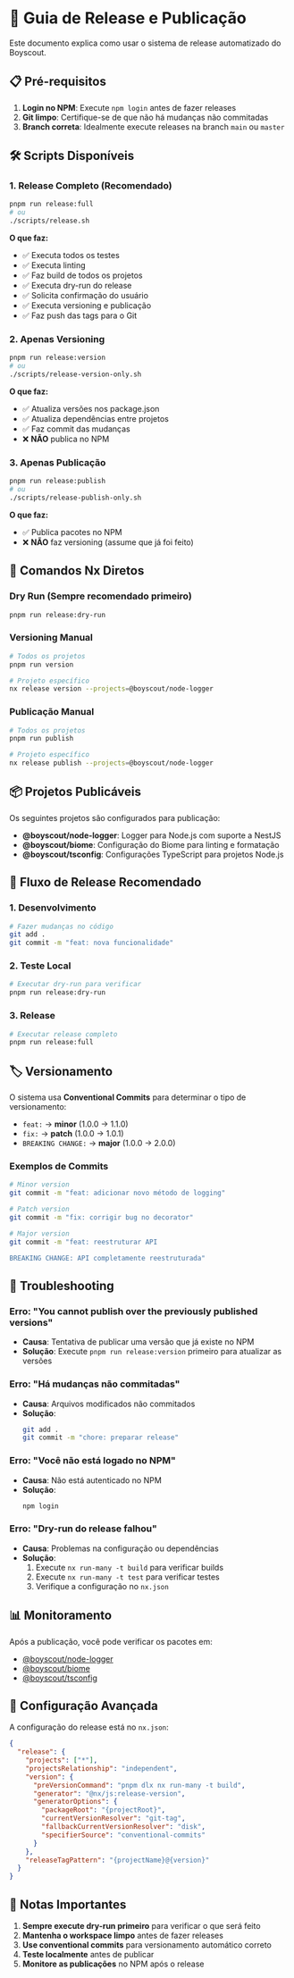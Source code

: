 # 🚀 Guia de Release e Publicação

Este documento explica como usar o sistema de release automatizado do Boyscout.

## 📋 Pré-requisitos

1. **Login no NPM**: Execute `npm login` antes de fazer releases
2. **Git limpo**: Certifique-se de que não há mudanças não commitadas
3. **Branch correta**: Idealmente execute releases na branch `main` ou `master`

## 🛠️ Scripts Disponíveis

### 1. Release Completo (Recomendado)
```bash
pnpm run release:full
# ou
./scripts/release.sh
```

**O que faz:**
- ✅ Executa todos os testes
- ✅ Executa linting
- ✅ Faz build de todos os projetos
- ✅ Executa dry-run do release
- ✅ Solicita confirmação do usuário
- ✅ Executa versioning e publicação
- ✅ Faz push das tags para o Git

### 2. Apenas Versioning
```bash
pnpm run release:version
# ou
./scripts/release-version-only.sh
```

**O que faz:**
- ✅ Atualiza versões nos package.json
- ✅ Atualiza dependências entre projetos
- ✅ Faz commit das mudanças
- ❌ **NÃO** publica no NPM

### 3. Apenas Publicação
```bash
pnpm run release:publish
# ou
./scripts/release-publish-only.sh
```

**O que faz:**
- ✅ Publica pacotes no NPM
- ❌ **NÃO** faz versioning (assume que já foi feito)

## 🔧 Comandos Nx Diretos

### Dry Run (Sempre recomendado primeiro)
```bash
pnpm run release:dry-run
```

### Versioning Manual
```bash
# Todos os projetos
pnpm run version

# Projeto específico
nx release version --projects=@boyscout/node-logger
```

### Publicação Manual
```bash
# Todos os projetos
pnpm run publish

# Projeto específico
nx release publish --projects=@boyscout/node-logger
```

## 📦 Projetos Publicáveis

Os seguintes projetos são configurados para publicação:

- **@boyscout/node-logger**: Logger para Node.js com suporte a NestJS
- **@boyscout/biome**: Configuração do Biome para linting e formatação
- **@boyscout/tsconfig**: Configurações TypeScript para projetos Node.js

## 🔄 Fluxo de Release Recomendado

### 1. Desenvolvimento
```bash
# Fazer mudanças no código
git add .
git commit -m "feat: nova funcionalidade"
```

### 2. Teste Local
```bash
# Executar dry-run para verificar
pnpm run release:dry-run
```

### 3. Release
```bash
# Executar release completo
pnpm run release:full
```

## 🏷️ Versionamento

O sistema usa **Conventional Commits** para determinar o tipo de versionamento:

- `feat:` → **minor** (1.0.0 → 1.1.0)
- `fix:` → **patch** (1.0.0 → 1.0.1)
- `BREAKING CHANGE:` → **major** (1.0.0 → 2.0.0)

### Exemplos de Commits

```bash
# Minor version
git commit -m "feat: adicionar novo método de logging"

# Patch version
git commit -m "fix: corrigir bug no decorator"

# Major version
git commit -m "feat: reestruturar API

BREAKING CHANGE: API completamente reestruturada"
```

## 🚨 Troubleshooting

### Erro: "You cannot publish over the previously published versions"
- **Causa**: Tentativa de publicar uma versão que já existe no NPM
- **Solução**: Execute `pnpm run release:version` primeiro para atualizar as versões

### Erro: "Há mudanças não commitadas"
- **Causa**: Arquivos modificados não commitados
- **Solução**: 
  ```bash
  git add .
  git commit -m "chore: preparar release"
  ```

### Erro: "Você não está logado no NPM"
- **Causa**: Não está autenticado no NPM
- **Solução**: 
  ```bash
  npm login
  ```

### Erro: "Dry-run do release falhou"
- **Causa**: Problemas na configuração ou dependências
- **Solução**: 
  1. Execute `nx run-many -t build` para verificar builds
  2. Execute `nx run-many -t test` para verificar testes
  3. Verifique a configuração no `nx.json`

## 📊 Monitoramento

Após a publicação, você pode verificar os pacotes em:

- [@boyscout/node-logger](https://www.npmjs.com/package/@boyscout/node-logger)
- [@boyscout/biome](https://www.npmjs.com/package/@boyscout/biome)
- [@boyscout/tsconfig](https://www.npmjs.com/package/@boyscout/tsconfig)

## 🔧 Configuração Avançada

A configuração do release está no `nx.json`:

```json
{
  "release": {
    "projects": ["*"],
    "projectsRelationship": "independent",
    "version": {
      "preVersionCommand": "pnpm dlx nx run-many -t build",
      "generator": "@nx/js:release-version",
      "generatorOptions": {
        "packageRoot": "{projectRoot}",
        "currentVersionResolver": "git-tag",
        "fallbackCurrentVersionResolver": "disk",
        "specifierSource": "conventional-commits"
      }
    },
    "releaseTagPattern": "{projectName}@{version}"
  }
}
```

## 📝 Notas Importantes

1. **Sempre execute dry-run primeiro** para verificar o que será feito
2. **Mantenha o workspace limpo** antes de fazer releases
3. **Use conventional commits** para versionamento automático correto
4. **Teste localmente** antes de publicar
5. **Monitore as publicações** no NPM após o release
